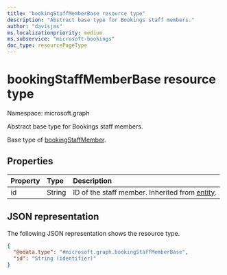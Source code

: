 ```yaml
---
title: "bookingStaffMemberBase resource type"
description: "Abstract base type for Bookings staff members."
author: "davisjms"
ms.localizationpriority: medium
ms.subservice: "microsoft-bookings"
doc_type: resourcePageType
---
```


# bookingStaffMemberBase resource type

Namespace: microsoft.graph

Abstract base type for Bookings staff members.

Base type of [bookingStaffMember](bookingstaffmember.md).


## Properties
|Property|Type|Description|
|:---|:---|:---|
|id|String|ID of the staff member. Inherited from [entity](../resources/entity.md).|

## JSON representation
The following JSON representation shows the resource type.
<!-- {
  "blockType": "resource",
  "keyProperty": "id",
  "@odata.type": "microsoft.graph.bookingStaffMemberBase",
  "baseType": "microsoft.graph.entity",
  "openType": false
}
-->
``` json
{
  "@odata.type": "#microsoft.graph.bookingStaffMemberBase",
  "id": "String (identifier)"
}
```


